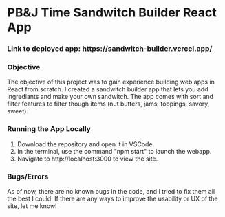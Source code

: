 # PB&J Time Sandwitch Builder React App

### Link to deployed app: https://sandwitch-builder.vercel.app/

### Objective
The objective of this project was to gain experience building web apps in React from scratch. I created a sandwitch builder app that lets you add ingrediants and make your own sandwitch. The app comes with sort and filter features to filter though items (nut butters, jams, toppings, savory, sweet). 

### Running the App Locally
1. Download the repository and open it in VSCode. 
2. In the terminal, use the command "npm start" to launch the webapp. 
3. Navigate to http://localhost:3000 to view the site. 


### Bugs/Errors
As of now, there are no known bugs in the code, and I tried to fix them all the best I could. If there are any ways to improve the usability or UX of the site, let me know!

